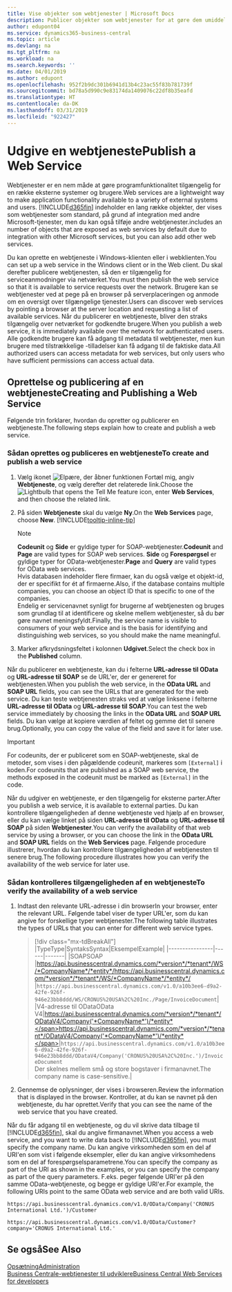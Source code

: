 ```yaml
---
title: Vise objekter som webtjenester | Microsoft Docs
description: Publicer objekter som webtjenester for at gøre dem umiddelbart tilgængelige for din Business Central-løsning.
author: edupont04
ms.service: dynamics365-business-central
ms.topic: article
ms.devlang: na
ms.tgt_pltfrm: na
ms.workload: na
ms.search.keywords: ''
ms.date: 04/01/2019
ms.author: edupont
ms.openlocfilehash: 952f2b9dc301b6941d13b4c23ac55f83b781739f
ms.sourcegitcommit: bd78a5d990c9e83174da1409076c22df8b35eafd
ms.translationtype: HT
ms.contentlocale: da-DK
ms.lasthandoff: 03/31/2019
ms.locfileid: "922427"
---
```

# <a name="publish-a-web-service"></a><span data-ttu-id="29d62-103">Udgive en webtjeneste</span><span class="sxs-lookup"><span data-stu-id="29d62-103">Publish a Web Service</span></span>

<span data-ttu-id="29d62-104">Webtjenester er en nem måde at gøre programfunktionalitet tilgængelig for en række eksterne systemer og brugere.</span><span class="sxs-lookup"><span data-stu-id="29d62-104">Web services are a lightweight way to make application functionality available to a variety of external systems and users.</span></span> [!INCLUDE[d365fin](includes/d365fin_md.md)] <span data-ttu-id="29d62-105">indeholder en lang række objekter, der vises som webtjenester som standard, på grund af integration med andre Microsoft-tjenester, men du kan også tilføje andre webtjenester.</span><span class="sxs-lookup"><span data-stu-id="29d62-105">includes an number of objects that are exposed as web services by default due to integration with other Microsoft services, but you can also add other web services.</span></span>  

<span data-ttu-id="29d62-106">Du kan oprette en webtjeneste i Windows-klienten eller i webklienten.</span><span class="sxs-lookup"><span data-stu-id="29d62-106">You can set up a web service in the Windows client or in the Web client.</span></span> <span data-ttu-id="29d62-107">Du skal derefter publicere webtjenesten, så den er tilgængelig for serviceanmodninger via netværket.</span><span class="sxs-lookup"><span data-stu-id="29d62-107">You must then publish the web service so that it is available to service requests over the network.</span></span> <span data-ttu-id="29d62-108">Brugere kan se webtjenester ved at pege på en browser på serverplaceringen og anmode om en oversigt over tilgængelige tjenester.</span><span class="sxs-lookup"><span data-stu-id="29d62-108">Users can discover web services by pointing a browser at the server location and requesting a list of available services.</span></span> <span data-ttu-id="29d62-109">Når du publicerer en webtjeneste, bliver den straks tilgængelig over netværket for godkendte brugere.</span><span class="sxs-lookup"><span data-stu-id="29d62-109">When you publish a web service, it is immediately available over the network for authenticated users.</span></span> <span data-ttu-id="29d62-110">Alle godkendte brugere kan få adgang til metadata til webtjenester, men kun brugere med tilstrækkelige -tilladelser kan få adgang til de faktiske data.</span><span class="sxs-lookup"><span data-stu-id="29d62-110">All authorized users can access metadata for web services, but only users who have sufficient permissions can access actual data.</span></span>

## <a name="creating-and-publishing-a-web-service"></a><span data-ttu-id="29d62-111">Oprettelse og publicering af en webtjeneste</span><span class="sxs-lookup"><span data-stu-id="29d62-111">Creating and Publishing a Web Service</span></span>  
<span data-ttu-id="29d62-112">Følgende trin forklarer, hvordan du opretter og publicerer en webtjeneste.</span><span class="sxs-lookup"><span data-stu-id="29d62-112">The following steps explain how to create and publish a web service.</span></span>  

### <a name="to-create-and-publish-a-web-service"></a><span data-ttu-id="29d62-113">Sådan oprettes og publiceres en webtjeneste</span><span class="sxs-lookup"><span data-stu-id="29d62-113">To create and publish a web service</span></span>  

1. <span data-ttu-id="29d62-114">Vælg ikonet ![Elpære, der åbner funktionen Fortæl mig](media/ui-search/search_small.png "Fortæl mig, hvad du vil foretage dig"), angiv **Webtjeneste**, og vælg derefter det relaterede link.</span><span class="sxs-lookup"><span data-stu-id="29d62-114">Choose the ![Lightbulb that opens the Tell Me feature](media/ui-search/search_small.png "Tell me what you want to do") icon, enter **Web Services**, and then choose the related link.</span></span>  
2. <span data-ttu-id="29d62-115">På siden **Webtjeneste** skal du vælge **Ny**.</span><span class="sxs-lookup"><span data-stu-id="29d62-115">On the **Web Services** page, choose **New**.</span></span> [!INCLUDE[tooltip-inline-tip](includes/tooltip-inline-tip_md.md)]  

    > [!NOTE]  
    > <span data-ttu-id="29d62-116">**Codeunit** og **Side** er gyldige typer for SOAP-webtjenester.</span><span class="sxs-lookup"><span data-stu-id="29d62-116">**Codeunit** and **Page** are valid types for SOAP web services.</span></span> <span data-ttu-id="29d62-117">**Side** og **Forespørgsel** er gyldige typer for OData-webtjenester.</span><span class="sxs-lookup"><span data-stu-id="29d62-117">**Page** and **Query** are valid types for OData web services.</span></span>  
    > <span data-ttu-id="29d62-118">Hvis databasen indeholder flere firmaer, kan du også vælge et objekt-id, der er specifikt for ét af firmaerne.</span><span class="sxs-lookup"><span data-stu-id="29d62-118">Also, if the database contains multiple companies, you can choose an object ID that is specific to one of the companies.</span></span>  
    > <span data-ttu-id="29d62-119">Endelig er servicenavnet synligt for brugerne af webtjenesten og bruges som grundlag til at identificere og skelne mellem webtjenester, så du bør gøre navnet meningsfyldt.</span><span class="sxs-lookup"><span data-stu-id="29d62-119">Finally, the service name is visible to consumers of your web service and is the basis for identifying and distinguishing web services, so you should make the name meaningful.</span></span>

3. <span data-ttu-id="29d62-120">Marker afkrydsningsfeltet i kolonnen **Udgivet**.</span><span class="sxs-lookup"><span data-stu-id="29d62-120">Select the check box in the **Published** column.</span></span>  

<span data-ttu-id="29d62-121">Når du publicerer en webtjeneste, kan du i felterne **URL-adresse til OData** og **URL-adresse til SOAP** se de URL'er, der er genereret for webtjenesten.</span><span class="sxs-lookup"><span data-stu-id="29d62-121">When you publish the web service, in the **OData URL** and **SOAP URL** fields, you can see the URLs that are generated for the web service.</span></span> <span data-ttu-id="29d62-122">Du kan teste webtjenesten straks ved at vælge linksene i felterne **URL-adresse til OData** og **URL-adresse til SOAP**.</span><span class="sxs-lookup"><span data-stu-id="29d62-122">You can test the web service immediately by choosing the links in the **OData URL** and **SOAP URL** fields.</span></span> <span data-ttu-id="29d62-123">Du kan vælge at kopiere værdien af feltet og gemme det til senere brug.</span><span class="sxs-lookup"><span data-stu-id="29d62-123">Optionally, you can copy the value of the field and save it for later use.</span></span>  

> [!IMPORTANT]
> <span data-ttu-id="29d62-124">For codeunits, der er publiceret som en SOAP-webtjeneste, skal de metoder, som vises i den pågældende codeunit, markeres som `[External]` i koden.</span><span class="sxs-lookup"><span data-stu-id="29d62-124">For codeunits that are published as a SOAP web service, the methods exposed in the codeunit must be marked as `[External]` in the code.</span></span>

<span data-ttu-id="29d62-125">Når du udgiver en webtjeneste, er den tilgængelig for eksterne parter.</span><span class="sxs-lookup"><span data-stu-id="29d62-125">After you publish a web service, it is available to external parties.</span></span> <span data-ttu-id="29d62-126">Du kan kontrollere tilgængeligheden af denne webtjeneste ved hjælp af en browser, eller du kan vælge linket på siden **URL-adresse til OData** og **URL-adresse til SOAP** på siden **Webtjenester**.</span><span class="sxs-lookup"><span data-stu-id="29d62-126">You can verify the availability of that web service by using a browser, or you can choose the link in the **OData URL** and **SOAP URL** fields on the **Web Services** page.</span></span> <span data-ttu-id="29d62-127">Følgende procedure illustrerer, hvordan du kan kontrollere tilgængeligheden af webtjenesten til senere brug.</span><span class="sxs-lookup"><span data-stu-id="29d62-127">The following procedure illustrates how you can verify the availability of the web service for later use.</span></span>  

### <a name="to-verify-the-availability-of-a-web-service"></a><span data-ttu-id="29d62-128">Sådan kontrolleres tilgængeligheden af en webtjeneste</span><span class="sxs-lookup"><span data-stu-id="29d62-128">To verify the availability of a web service</span></span>  

1. <span data-ttu-id="29d62-129">Indtast den relevante URL-adresse i din browser</span><span class="sxs-lookup"><span data-stu-id="29d62-129">In your browser, enter the relevant URL.</span></span> <span data-ttu-id="29d62-130">Følgende tabel viser de typer URL'er, som du kan angive for forskellige typer webtjenester.</span><span class="sxs-lookup"><span data-stu-id="29d62-130">The following table illustrates the types of URLs that you can enter for different web service types.</span></span>  

    > [!div class="mx-tdBreakAll"]
    > |<span data-ttu-id="29d62-131">Type</span><span class="sxs-lookup"><span data-stu-id="29d62-131">Type</span></span>|<span data-ttu-id="29d62-132">Syntaks</span><span class="sxs-lookup"><span data-stu-id="29d62-132">Syntax</span></span>|<span data-ttu-id="29d62-133">Eksempel</span><span class="sxs-lookup"><span data-stu-id="29d62-133">Example</span></span>|
    > |----------------|------|-------|
    > |<span data-ttu-id="29d62-134">SOAP</span><span class="sxs-lookup"><span data-stu-id="29d62-134">SOAP</span></span> |<span data-ttu-id="29d62-135">https://api.businesscentral.dynamics.com/*version*/*tenant*/WS/*CompanyName*/*entity*/</span><span class="sxs-lookup"><span data-stu-id="29d62-135">https://api.businesscentral.dynamics.com/*version*/*tenant*/WS/*CompanyName*/*entity*/</span></span> |`https://api.businesscentral.dynamics.com/v1.0/a10b3ee6-d9a2-42fe-926f-946e23bb8ddd/WS/CRONUS%20USA%2C%20Inc./Page/InvoiceDocument`|
    > |<span data-ttu-id="29d62-136">V4-adresse til OData</span><span class="sxs-lookup"><span data-stu-id="29d62-136">OData V4</span></span>|<span data-ttu-id="29d62-137">https://api.businesscentral.dynamics.com/*version*/*tenant*/ODataV4/Company('*CompanyName*')/*entity*</span><span class="sxs-lookup"><span data-stu-id="29d62-137">https://api.businesscentral.dynamics.com/*version*/*tenant*/ODataV4/Company('*CompanyName*')/*entity*</span></span>|`https://api.businesscentral.dynamics.com/v1.0/a10b3ee6-d9a2-42fe-926f-946e23bb8ddd/ODataV4/Company('CRONUS%20USA%2C%20Inc.')/InvoiceDocument`<br/>    <span data-ttu-id="29d62-138">Der skelnes mellem små og store bogstaver i firmanavnet.</span><span class="sxs-lookup"><span data-stu-id="29d62-138">The company name is case-sensitive.</span></span>|

2. <span data-ttu-id="29d62-139">Gennemse de oplysninger, der vises i browseren.</span><span class="sxs-lookup"><span data-stu-id="29d62-139">Review the information that is displayed in the browser.</span></span> <span data-ttu-id="29d62-140">Kontroller, at du kan se navnet på den webtjeneste, du har oprettet.</span><span class="sxs-lookup"><span data-stu-id="29d62-140">Verify that you can see the name of the web service that you have created.</span></span>  

<span data-ttu-id="29d62-141">Når du får adgang til en webtjeneste, og du vil skrive data tilbage til [!INCLUDE[d365fin](includes/d365fin_md.md)], skal du angive firmanavnet.</span><span class="sxs-lookup"><span data-stu-id="29d62-141">When you access a web service, and you want to write data back to [!INCLUDE[d365fin](includes/d365fin_md.md)], you must specify the company name.</span></span> <span data-ttu-id="29d62-142">Du kan angive virksomheden som en del af URI'en som vist i følgende eksempler, eller du kan angive virksomhedens som en del af forespørgselsparametrene.</span><span class="sxs-lookup"><span data-stu-id="29d62-142">You can specify the company as part of the URI as shown in the examples, or you can specify the company as part of the query parameters.</span></span> <span data-ttu-id="29d62-143">F.eks. peger følgende URI'er på den samme OData-webtjeneste, og begge er gyldige URI'er.</span><span class="sxs-lookup"><span data-stu-id="29d62-143">For example, the following URIs point to the same OData web service and are both valid URIs.</span></span>  

```
https://api.businesscentral.dynamics.com/v1.0/OData/Company('CRONUS International Ltd.')/Customer  
```

```
https://api.businesscentral.dynamics.com/v1.0/OData/Customer?company='CRONUS International Ltd.'  
```

## <a name="see-also"></a><span data-ttu-id="29d62-144">Se også</span><span class="sxs-lookup"><span data-stu-id="29d62-144">See Also</span></span>

[<span data-ttu-id="29d62-145">Opsætning</span><span class="sxs-lookup"><span data-stu-id="29d62-145">Administration</span></span>](admin-setup-and-administration.md)  
[<span data-ttu-id="29d62-146">Business Centrale-webtjenester til udviklere</span><span class="sxs-lookup"><span data-stu-id="29d62-146">Business Central Web Services for developers</span></span>](/dynamics365/business-central/dev-itpro/webservices/web-services)  
